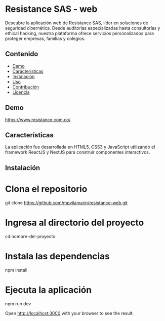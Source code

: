 # Resistance SAS - web

Descubre la aplicación web de Resistance SAS, líder en soluciones de seguridad cibernética. Desde auditorías especializadas hasta consultorías y ethical hacking, nuestra plataforma ofrece servicios personalizados para proteger empresas, familias y colegios.


## Contenido

- [Demo](#demo)
- [Características](#características)
- [Instalación](#instalación)
- [Uso](#uso)
- [Contribución](#contribución)
- [Licencia](#licencia)


## Demo

https://www.resistance.com.co/


## Características



La aplicación fue desarrollada en HTML5, CSS3 y JavaScript utilizando el framework ReactJS y NextJS para construir componentes interactivos.


## Instalación

# Clona el repositorio
git clone https://github.com/mpvilamarin/resistance-web.git
# Ingresa al directorio del proyecto
cd nombre-del-proyecto
# Instala las dependencias
npm install
# Ejecuta la aplicación
npm run dev

Open [http://localhost:3000](http://localhost:3000) with your browser to see the result.